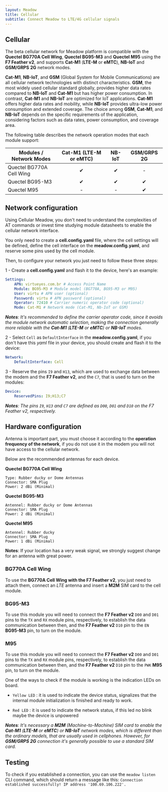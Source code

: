 ```yaml
---
layout: Meadow
title: Cellular
subtitle: Connect Meadow to LTE/4G cellular signals
---
```


##  Cellular

The beta cellular network for Meadow platform is compatible with the **Quectel BG770A Cell Wing**, **Quectel BG95-M3** and **Quectel M95** using the **F7 Feather v2**, and supports **Cat-M1** (**LTE-M** or **eMTC**),  **NB-IoT** and **GSM/GRPS** **2G** network modes.

**Cat-M1**, **NB-IoT**, and **GSM** (Global System for Mobile Communications) are all cellular network technologies with distinct characteristics. **GSM**, the most widely used cellular standard globally, provides higher data rates compared to **NB-IoT** and **Cat-M1** but has higher power consumption. In contrast, **Cat-M1** and **NB-IoT** are optimized for IoT applications. **Cat-M1** offers higher data rates and mobility, while **NB-IoT** provides ultra-low power consumption and extended coverage. The choice among **GSM**, **Cat-M1**, and **NB-IoT** depends on the specific requirements of the application, considering factors such as data rates, power consumption, and coverage area.

The following table describes the network operation modes that each module support:

| Modules / Network Modes   | Cat-M1 (LTE-M or eMTC) | NB-IoT | GSM/GRPS 2G |
|--------------------------|:----------------------:|:------:|:-----------:|
| Quectel BG770A Cell Wing | ✔                  | ✔  | -        |
| Quectel BG95-M3          | ✔                  | ✔  | ✔       |
| Quectel M95              | -                   | -   | ✔       |

## Network configuration

Using Cellular Meadow, you don't need to understand the complexities of AT commands or invest time studying module datasheets to enable the cellular network interface.

You only need to create a **cell.config.yaml** file, where the cell settings will be defined, define the cell interface on the **meadow.config.yaml**, and reserve some pins used by the cell module.

Then, to configure your network you just need to follow these three steps:

1 - Create a **cell.config.yaml** and flash it to the device, here's an example:

```yaml
Settings:
    APN: virtueyes.com.br # Access Point Name
    Module: BG95-M3 # Module model (BG770A, BG95-M3 or M95)
    User: virtu # APN user (optional)
    Password: virtu # APN password (optional)
    Operator: 72410 # Carrier numeric operator code (optional)
    Mode: Cat-M1 # Network mode (Cat-M1, Nb-IoT or GSM)
```

***Notes**: It's recommended to define the carrier operator code, since it avoids the module network automatic selection, making the connection generally more reliable with the **Cat-M1** (**LTE-M** or **eMTC**) or **NB-IoT** modes.*

2 - Select `Cell` as `DefaultInterface` in the **meadow.config.yaml**, if you don't have this *yaml* file in your device, you should create and flash it to the device:

```yaml
Network:
    DefaultInterface: Cell
```

3 - Reserve the pins `I9` and `H13`, which are used to exchange data between the modem and the **F7 Feather v2**, and the `C7`, that is used to turn on the modules:

```yaml
Device:
    ReservedPins: I9;H13;C7
```

***Notes**: The pins `I9`, `H13` and `C7` are defined as `D00`, `D01` and `D10` on the F7 Feather v2, respectively.*

## Hardware configuration

Antenna is important part, you must choose it according to the **operation frequency of the network**, if you do not use it in the modem you will not have access to the cellular network.

Below are the recommended antennas for each device.

**Quectel BG770A Cell Wing** 

    Type: Rubber ducky or Dome Antennas
    Connector: SMA Plug
    Power: 2 dBi (Minimal)
  
**Quectel BG95-M3**

    Antennel: Rubber ducky or Dome Antennas
    Connector: SMA Plug
    Power: 2 dBi (Minimal)
            
**Quectel M95**  

    Antennel: Rubber ducky 
    Connector: SMA Plug
    Power: 1 dBi (Minimal)

**Notes**:  If your location has a very weak signal, we strongly suggest change for an antenna with great power.

### BG770A Cell Wing
To use the **BG770A Cell Wing with the F7 Feather v2**, you just need to attach them, connect an *LTE* antenna and insert a **M2M** SIM card to the cell module.

### BG95-M3
To use this module you will need to connect the **F7 Feather v2** `D00` and `D01` pins to the `TX` and `RX` module pins, respectively, to establish the data communication between then, and the **F7 Feather v2** `D10` pin to the `EN` **BG95-M3** pin, to turn on the module.

### M95
To use this module you will need to connect the **F7 Feather v2** `D00` and `D01` pins to the `TX` and `RX` module pins, respectively, to establish the data communication between then, and the **F7 Feather v2** `D10` pin to the `PWK` **M95** pin, to turn on the module. 

One of the ways to check if the module is working is the indication LEDs on board.
    
- `Yellow LED` : it is used to indicate the device status, signalizes that the internal module initialization is finished and ready to work.

- `Red LED` : it is used to indicate the network status, if this led no blink maybe the device is unpowered

***Notes**: It's necessary a **M2M** (Machine-to-Machine) SIM card to enable the **Cat-M1** (**LTE-M** or **eMTC**) or **NB-IoT** network modes, which is different than the ordinary models, that are usually used in cellphones. However, for **GSM/GRPS 2G** connection it's generally possible to use a standard SIM card.*

## Testing

To check if you established a connection, you can use the `meadow listen` CLI command, which should return a message like this:
`Connection established successfully! IP address '100.69.106.222'.`
